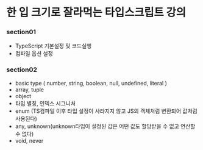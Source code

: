 # 한 입 크기로 잘라먹는 타입스크립트 강의

### section01
- TypeScript 기본설정 및 코드실행
- 컴파일 옵션 설정

### section02
- basic type ( number, string, boolean, null, undefined, literal )
- array, tuple
- object
- 타입 별칭, 인덱스 시그니처
- enum (TS컴파일 이후 타입 설정이 사라지지 않고 JS의 객체처럼 변환되어 값처럼 사용된다)
- any, unknown(unknown타입이 설정된 값은 어떤 값도 할당받을 수 없고 연산할 수 없다)
- void, never
